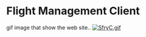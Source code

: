 # Flight Management Client
gif image that show the web site.. 
[![SfryC.gif](https://s10.gifyu.com/images/SfryC.gif)](https://gifyu.com/image/SfryC)